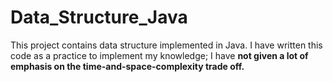 # Data_Structure_Java
This project contains data structure implemented in Java.
I have written this code as a practice to implement my knowledge; I have <b>not given a lot of emphasis on the time-and-space-complexity trade off<b>.

